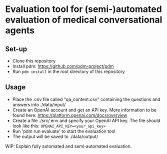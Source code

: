 # Evaluation tool for (semi-)automated evaluation of medical conversational agents

## Set-up
- Clone this repository
- Install pdm: https://github.com/pdm-project/pdm
- Run `pdm install` in the root directory of this repository


## Usage 
- Place the .csv file called "qa_content.csv" containing the questions and answers into ./data/input/
- Create an OpenAI account and get an API key. More information to be found here: https://platform.openai.com/docs/overview
- Create a file ./src/.env and specify your OpenAI API key. The file should look like this:
```OPENAI_API_KEY=<your_api_key>```
- Run 'pdm run evaluate' to start the evaluation tool
- The output will be saved to ./data/output/

WIP: Explain fully automated and semi-automated evaluation.


